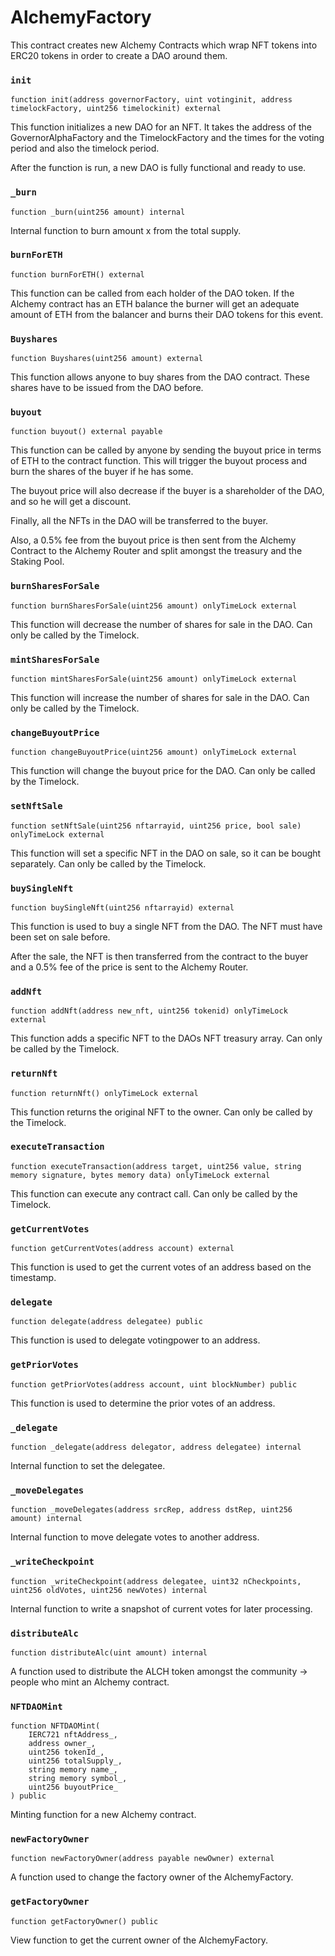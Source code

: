 # AlchemyFactory

This contract creates new Alchemy Contracts which wrap NFT tokens into ERC20 tokens in order to create a DAO around them.



### `init`

```text
function init(address governorFactory, uint votinginit, address timelockFactory, uint256 timelockinit) external
```

This function initializes a new DAO for an NFT. It takes the address of the GovernorAlphaFactory and the TimelockFactory and the times for the voting period and also the timelock period.

After the function is run, a new DAO is fully functional and ready to use.



### `_burn`

```text
function _burn(uint256 amount) internal
```

Internal function to burn amount x from the total supply.



### `burnForETH`

```text
function burnForETH() external
```

This function can be called from each holder of the DAO token. If the Alchemy contract has an ETH balance the burner will get an adequate amount of ETH from the balancer and burns their DAO tokens for this event.



### `Buyshares`

```text
function Buyshares(uint256 amount) external 
```

This function allows anyone to buy shares from the DAO contract. These shares have to be issued from the DAO before.



### `buyout`

```text
function buyout() external payable
```

This function can be called by anyone by sending the buyout price in terms of ETH to the contract function. This will trigger the buyout process and burn the shares of the buyer if he has some.

The buyout price will also decrease if the buyer is a shareholder of the DAO, and so he will get a discount.

Finally, all the NFTs in the DAO will be transferred to the buyer.

Also, a 0.5% fee from the buyout price is then sent from the Alchemy Contract to the Alchemy Router and split amongst the treasury and the Staking Pool.



### `burnSharesForSale`

```text
function burnSharesForSale(uint256 amount) onlyTimeLock external 
```

This function will decrease the number of shares for sale in the DAO. Can only be called by the Timelock.



### `mintSharesForSale`

```text
function mintSharesForSale(uint256 amount) onlyTimeLock external
```

This function will increase the number of shares for sale in the DAO. Can only be called by the Timelock.



### `changeBuyoutPrice`

```text
function changeBuyoutPrice(uint256 amount) onlyTimeLock external
```

This function will change the buyout price for the DAO. Can only be called by the Timelock.



### `setNftSale`

```text
function setNftSale(uint256 nftarrayid, uint256 price, bool sale) onlyTimeLock external 
```

This function will set a specific NFT in the DAO on sale, so it can be bought separately. Can only be called by the Timelock.



### `buySingleNft`

```text
function buySingleNft(uint256 nftarrayid) external
```

This function is used to buy a single NFT from the DAO. The NFT must have been set on sale before. 

After the sale, the NFT is then transferred from the contract to the buyer and a 0.5% fee of the price is sent to the Alchemy Router.



### `addNft`

```text
function addNft(address new_nft, uint256 tokenid) onlyTimeLock external
```

This function adds a specific NFT to the DAOs NFT treasury array. Can only be called by the Timelock.



### `returnNft`

```text
function returnNft() onlyTimeLock external 
```

This function returns the original NFT to the owner. Can only be called by the Timelock.



### `executeTransaction`

```text
function executeTransaction(address target, uint256 value, string memory signature, bytes memory data) onlyTimeLock external
```

This function can execute any contract call. Can only be called by the Timelock.



### `getCurrentVotes`

```text
function getCurrentVotes(address account) external
```

This function is used to get the current votes of an address based on the timestamp.



### `delegate`

```text
function delegate(address delegatee) public
```

This function is used to delegate votingpower to an address.



### `getPriorVotes`

```text
function getPriorVotes(address account, uint blockNumber) public 
```

This function is used to determine the prior votes of an address.



### `_delegate`

```text
function _delegate(address delegator, address delegatee) internal
```

Internal function to set the delegatee.



### `_moveDelegates`

```text
function _moveDelegates(address srcRep, address dstRep, uint256 amount) internal
```

Internal function to move delegate votes to another address.



### `_writeCheckpoint`

```text
function _writeCheckpoint(address delegatee, uint32 nCheckpoints, uint256 oldVotes, uint256 newVotes) internal 
```

Internal function to write a snapshot of current votes for later processing.



### `distributeAlc`

```text
function distributeAlc(uint amount) internal
```

A function used to distribute the ALCH token amongst the community → people who mint an Alchemy contract.



### `NFTDAOMint`

```text
function NFTDAOMint(
    IERC721 nftAddress_,
    address owner_,
    uint256 tokenId_,
    uint256 totalSupply_,
    string memory name_,
    string memory symbol_,
    uint256 buyoutPrice_
) public
```

Minting function for a new Alchemy contract.



### `newFactoryOwner`

```text
function newFactoryOwner(address payable newOwner) external
```

A function used to change the factory owner of the AlchemyFactory.



### `getFactoryOwner`

```text
function getFactoryOwner() public 
```

View function to get the current owner of the AlchemyFactory.

